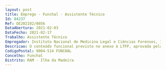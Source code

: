 ```yaml
--- 
layout: post
title: Emprego - Funchal - Assistente Técnico
Id: 84237
Ref: OE202102/0056
DataAbertura: 2021-02-03
DataFecho: 2021-02-17
Trabalho: Assistente Técnico
Empregador: Instituto Nacional de Medicina Legal e Ciências Forenses, I.P.
Descricao: O conteúdo funcional previsto no anexo à LTFP, aprovada pela Lei nº 35 2014, de 20 de junho, para a carreira de assistente técnico, nomeadamente, tratamento de expediente administrativo, atendimento ao público, contacto com as entidades interlocutores do INMLCF.
CodigoPostal: 9004-514 FUNCHAL
Concelho: Funchal
Distrito: RAM - Ilha da Madeira
--- 
```

